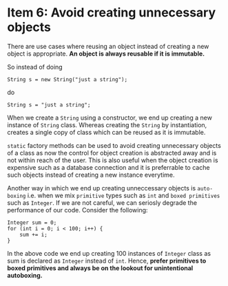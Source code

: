 # Item 6: Avoid creating unnecessary objects

There are use cases where reusing an object instead of creating a new object is appropriate. **An object is always reusable if it is immutable.**

So instead of doing
```
String s = new String("just a string");
```
do
```
String s = "just a string";
```
When we create a `String` using a constructor, we end up creating a new instance of `String` class. Whereas creating the `String` by instantiation, creates a single copy of class which can be reused as it is immutable.

`static` factory methods can be used to avoid creating unnecessary objects of a class as now the control for object creation is abstracted away and is not within reach of the user. This is also useful when the object creation is expensive such as a database connection and it is preferrable to cache such objects instead of creating a new instance everytime.

Another way in which we end up creating unneccessary objects is `auto-boxing` i.e. when we mix `primitive` types such as `int` and `boxed primitives` such as `Integer`. If we are not careful, we can seriosly degrade the performance of our code. Consider the following:
```
Integer sum = 0;
for (int i = 0; i < 100; i++) {
    sum += i;
}
```
In the above code we end up creating 100 instances of `Integer` class as sum is declared as `Integer` instead of `int`. Hence, **prefer primitives to boxed primitives and always be on the lookout for unintentional autoboxing.**